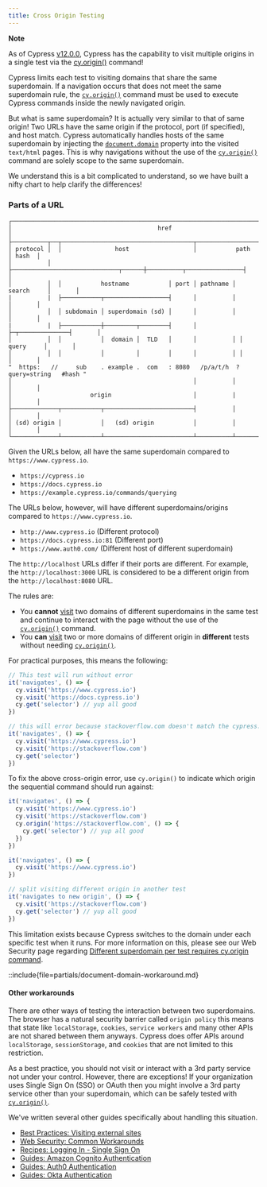 ```yaml
---
title: Cross Origin Testing
---
```


<Alert type="info">

<strong class="alert-header"> Note </strong>

As of Cypress [v12.0.0](https://on.cypress.io/changelog#12-0-0), Cypress has the
capability to visit multiple origins in a single test via the
[cy.origin()](https://on.cypress.io/origin) command!

</Alert>

Cypress limits each test to visiting domains that share the same superdomain. If
a navigation occurs that does not meet the same superdomain rule, the
[`cy.origin()`](/api/commands/origin) command must be used to execute Cypress
commands inside the newly navigated origin.

But what is same superdomain? It is actually very similar to that of same
origin! Two URLs have the same origin if the protocol, port (if specified), and
host match. Cypress automatically handles hosts of the same superdomain by
injecting the
[`document.domain`](https://developer.mozilla.org/en-US/docs/Web/API/Document/domain)
property into the visited `text/html` pages. This is why navigations without the
use of the [`cy.origin()`](/api/commands/origin) command are solely scope to the
same superdomain.

We understand this is a bit complicated to understand, so we have built a nifty
chart to help clarify the differences!

### Parts of a URL

```
┌───────────────────────────────────────────────────────────────────────────────────────┐
│                                         href                                          │
├──────────┬──┬─────────────────────────────────────┬───────────────────────────┬───────┤
│ protocol │  │               host                  │           path            │ hash  │
│          │  ├──────────────────────────────┬──────┼──────────┬────────────────┤       │
│          │  │           hostname           │ port │ pathname │     search     │       │
|          |  ├───────────┬──────────────────┤      │          │                │       │
│          │  │ subdomain │ superdomain (sd) │      │          │                │       │
|          |  ├───────────┼─────────┬────────┤      │          ├─┬──────────────┤       │
│          │  │           │  domain │  TLD   │      │          │ │    query     │       │
│          │  │           │         │        │      │          │ │              │       │
"  https:   //     sub    . example .  com   : 8080   /p/a/t/h  ?  query=string   #hash "
│                                                   │          │                │       │
│                      origin                       │          |                │       │
├─────────────┬───────────┬─────────────────────────┤          │                │       │
│ (sd) origin │           │   (sd) origin           │          │                │       │
└─────────────┴───────────┴─────────────────────────┴──────────┴────────────────┴───────┘
```

Given the URLs below, all have the same superdomain compared to
`https://www.cypress.io`.

- `https://cypress.io`
- `https://docs.cypress.io`
- `https://example.cypress.io/commands/querying`

The URLs below, however, will have different superdomains/origins compared to
`https://www.cypress.io`.

- `http://www.cypress.io` (Different protocol)
- `https://docs.cypress.io:81` (Different port)
- `https://www.auth0.com/` (Different host of different superdomain)

The `http://localhost` URLs differ if their ports are different. For example,
the `http://localhost:3000` URL is considered to be a different origin from the
`http://localhost:8080` URL.

The rules are:

- <Icon name="exclamation-triangle" color="red"></Icon> You **cannot**
  [visit](/api/commands/visit) two domains of different superdomains in the same
  test and continue to interact with the page without the use of the
  [`cy.origin()`](/api/commands/origin) command.
- <Icon name="check-circle" color="green"></Icon> You **can**
  [visit](/api/commands/visit) two or more domains of different origin in
  **different** tests without needing [`cy.origin()`](/api/commands/origin).

For practical purposes, this means the following:

```javascript
// This test will run without error
it('navigates', () => {
  cy.visit('https://www.cypress.io')
  cy.visit('https://docs.cypress.io')
  cy.get('selector') // yup all good
})
```

```javascript
// this will error because stackoverflow.com doesn't match the cypress.io superdomain
it('navigates', () => {
  cy.visit('https://www.cypress.io')
  cy.visit('https://stackoverflow.com')
  cy.get('selector')
})
```

To fix the above cross-origin error, use `cy.origin()` to indicate which origin
the sequential command should run against:

```javascript
it('navigates', () => {
  cy.visit('https://www.cypress.io')
  cy.visit('https://stackoverflow.com')
  cy.origin('https://stackoverflow.com', () => {
    cy.get('selector') // yup all good
  })
})
```

```javascript
it('navigates', () => {
  cy.visit('https://www.cypress.io')
})

// split visiting different origin in another test
it('navigates to new origin', () => {
  cy.visit('https://stackoverflow.com')
  cy.get('selector') // yup all good
})
```

This limitation exists because Cypress switches to the domain under each
specific test when it runs. For more information on this, please see our Web
Security page regarding
[Different superdomain per test requires cy.origin command](/guides/guides/web-security#Different-superdomain-per-test-requires-cy-origin-command).

::include{file=partials/document-domain-workaround.md}

#### Other workarounds

There are other ways of testing the interaction between two superdomains. The
browser has a natural security barrier called `origin policy` this means that
state like `localStorage`, `cookies`, `service workers` and many other APIs are
not shared between them anyways. Cypress does offer APIs around `localStorage`,
`sessionStorage`, and `cookies` that are not limited to this restriction.

As a best practice, you should not visit or interact with a 3rd party service
not under your control. However, there are exceptions! If your organization uses
Single Sign On (SSO) or OAuth then you might involve a 3rd party service other
than your superdomain, which can be safely tested with
[`cy.origin()`](/api/commands/origin).

We've written several other guides specifically about handling this situation.

- [Best Practices: Visiting external sites](/guides/references/best-practices#Visiting-external-sites)
- [Web Security: Common Workarounds](/guides/guides/web-security#Common-Workarounds)
- [Recipes: Logging In - Single Sign On](/examples/examples/recipes#Logging-In)
- [Guides: Amazon Cognito Authentication](/guides/end-to-end-testing/amazon-cognito-authentication)
- [Guides: Auth0 Authentication](/guides/end-to-end-testing/auth0-authentication)
- [Guides: Okta Authentication](/guides/end-to-end-testing/okta-authentication)
